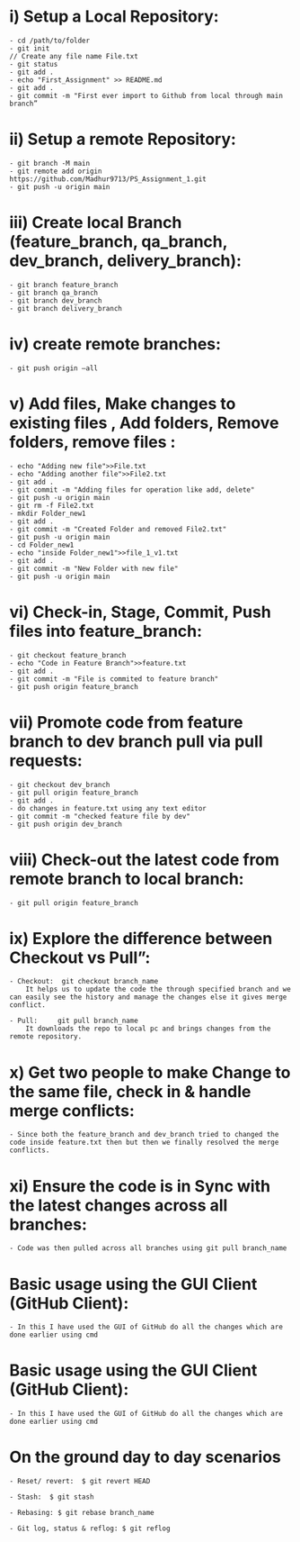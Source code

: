 # i) Setup a Local Repository:
    - cd /path/to/folder
    - git init
    // Create any file name File.txt
    - git status
    - git add .
    - echo "First_Assignment" >> README.md
    - git add .
    - git commit -m "First ever import to Github from local through main branch”

# ii) Setup a remote Repository:
    - git branch -M main
    - git remote add origin https://github.com/Madhur9713/PS_Assignment_1.git
    - git push -u origin main

# iii) Create local Branch (feature_branch, qa_branch, dev_branch, delivery_branch):
    - git branch feature_branch
    - git branch qa_branch
    - git branch dev_branch
    - git branch delivery_branch

# iv) create remote branches:
    - git push origin –all

# v) Add files, Make changes to existing files , Add folders, Remove folders, remove files :
    - echo "Adding new file">>File.txt
    - echo "Adding another file">>File2.txt
    - git add .
    - git commit -m "Adding files for operation like add, delete"
    - git push -u origin main
    - git rm -f File2.txt
    - mkdir Folder_new1
    - git add .
    - git commit -m "Created Folder and removed File2.txt"
    - git push -u origin main
    - cd Folder_new1
    - echo "inside Folder_new1">>file_1_v1.txt
    - git add .
    - git commit -m "New Folder with new file"
    - git push -u origin main

# vi) Check-in, Stage, Commit, Push files into feature_branch:
    - git checkout feature_branch
    - echo "Code in Feature Branch">>feature.txt
    - git add .
    - git commit -m "File is commited to feature branch"
    - git push origin feature_branch

# vii) Promote code from feature branch to dev branch pull via pull requests:
    - git checkout dev_branch
    - git pull origin feature_branch
    - git add .
    - do changes in feature.txt using any text editor
    - git commit -m "checked feature file by dev"
    - git push origin dev_branch

# viii) Check-out the latest code from remote branch to local branch:
    - git pull origin feature_branch

# ix) Explore the difference between Checkout vs Pull”:
    - Checkout:	 git checkout branch_name
		It helps us to update the code the through specified branch and we can easily see the history and manage the changes else it gives merge conflict.
  
    - Pull:		git pull branch_name
		It downloads the repo to local pc and brings changes from the remote repository.

# x) Get two people to make Change to the same file, check in & handle merge conflicts:
    - Since both the feature_branch and dev_branch tried to changed the code inside feature.txt then but then we finally resolved the merge conflicts.

# xi) Ensure the code is in Sync with the latest changes across all branches:
    - Code was then pulled across all branches using git pull branch_name

# Basic usage using the GUI Client (GitHub Client):
    - In this I have used the GUI of GitHub do all the changes which are done earlier using cmd

# Basic usage using the GUI Client (GitHub Client):
    - In this I have used the GUI of GitHub do all the changes which are done earlier using cmd

# On the ground day to day scenarios
    - Reset/ revert:  $ git revert HEAD

    - Stash:  $ git stash

    - Rebasing: $ git rebase branch_name

    - Git log, status & reflog: $ git reflog







